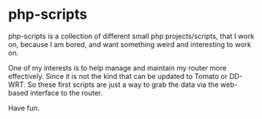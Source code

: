php-scripts
===========

php-scripts is a collection of different small php projects/scripts, that I work on, because I am bored, and want something weird and interesting to work on.

One of my interests is to help manage and maintain my router more effectively. Since it is not the kind that can be updated to Tomato or DD-WRT. So these first scripts are just a way to grab the data via the web-based interface to the router.

Have fun.
